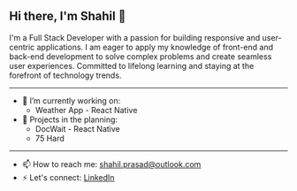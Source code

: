 ## Hi there, I'm Shahil 👋

I'm a Full Stack Developer with a passion for building responsive and user-centric applications. I am eager to apply my knowledge of front-end and back-end development to solve complex problems and create seamless user experiences. Committed to lifelong learning and staying at the forefront of technology trends.  

---

- 🔭 I’m currently working on:
    - Weather App - React Native
-  🌱 Projects in the planning:
    - DocWait - React Native    
    - 75 Hard 

---

- 📫 How to reach me: <shahil.prasad@outlook.com>
- ⚡ Let's connect: [LinkedIn](https://www.linkedin.com/in/shahilprasad/)

